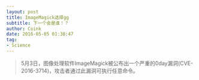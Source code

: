 ```yaml
---
layout: post
title: ImageMagick选择gg
subtitle: 下一个会是谁！？
author: Coink 
date: 2016-05-05 01:38:47
tag: 
- Science
---
```


>5月3日，图像处理软件ImageMagick被公布出一个严重的0day漏洞(CVE-2016-3714)，攻击者通过此漏洞可执行任意命令。

